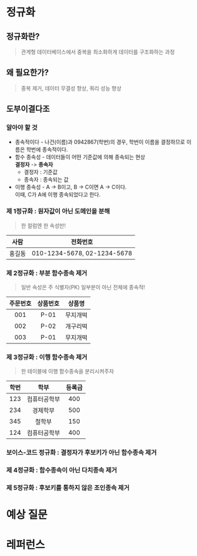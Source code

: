 # 정규화

## 정규화란? 
> 관계형 데이터베이스에서 중복을 최소화하게 데이터를 구조화하는 과정

## 왜 필요한가?
> 중복 제거, 데이터 무결성 향상, 쿼리 성능 향상

## 도부이결다조

### 알아야 할 것
- 종속적이다 - 나건(이름)과 0942867(학번)의 경우, 학번이 이름을 결정하므로 이름은 학번에 종속적이다.
- 함수 종속성 - 데이터들이 어떤 기준값에 의해 종속되는 현상<br/>**결정자** -> **종속자**
    - 결정자 : 기준값
    - 종속자 : 종속되는 값
- 이행 종속성 - A -> B이고, B -> C이면 A -> C이다.<br/>이때, C가 A에 이행 종속되었다고 한다.

### 제 1정규화 : 원자값이 아닌 도메인을 분해
> 한 컬럼엔 한 속성만!

|사람|전화번호|
|:---:|:---:|
|홍길동|010-1234-5678, 02-1234-5678|

### 제 2정규화 : 부분 함수종속 제거
> 일반 속성은 주 식별자(PK) 일부분이 아닌 전체에 종속적!

|주문번호|상품번호|상품명|
|:---:|:---:|:---:|
|001|P-01|무지개떡|
|002|P-02|개구리떡|
|003|P-01|무지개떡|

### 제 3정규화 : 이행 함수종속 제거
> 한 테이블에 이행 함수종속을 분리시켜주자

|학번|학부|등록금|
|:---:|:---:|:---:|
|123|컴퓨터공학부|400|
|234|경제학부|500|
|345|철학부|150|
|124|컴퓨터공학부|400|

### 보이스-코드 정규화 : 결정자가 후보키가 아닌 함수종속 제거

### 제 4정규화 : 함수종속이 아닌 다치종속 제거

### 제 5정규화 : 후보키를 통하지 않은 조인종속 제거

# 예상 질문

# 레퍼런스